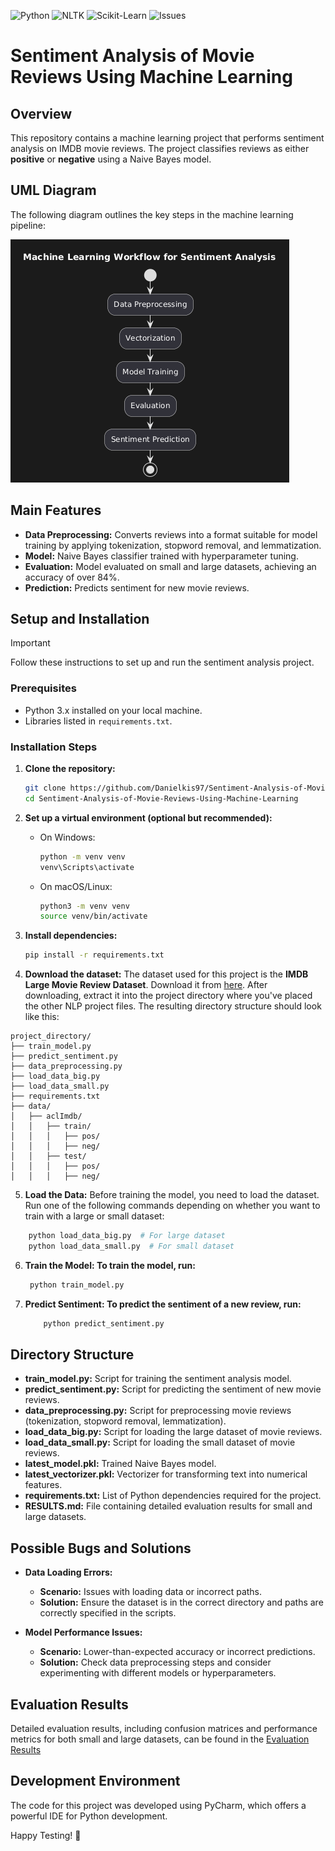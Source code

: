 ![Python](https://img.shields.io/badge/Python-v3.9-blue?logo=python)
![NLTK](https://img.shields.io/badge/NLTK-v3.6.2-yellow?logo=python)
![Scikit-Learn](https://img.shields.io/badge/Scikit--Learn-v0.24.2-orange?logo=scikit-learn)
![Issues](https://img.shields.io/github/issues/Danielkis97/Sentiment-Analysis-of-Movie-Reviews-Using-Machine-Learning)

# Sentiment Analysis of Movie Reviews Using Machine Learning

## Overview
This repository contains a machine learning project that performs sentiment analysis on IMDB movie reviews. The project classifies reviews as either **positive** or **negative** using a Naive Bayes model.

## UML Diagram
The following diagram outlines the key steps in the machine learning pipeline:

![class_diagram](https://raw.githubusercontent.com/Danielkis97/Sentiment-Analysis-of-Movie-Reviews-Using-Machine-Learning/main/NLP%20Project%20-%20UML.png)

## Main Features
- **Data Preprocessing:** Converts reviews into a format suitable for model training by applying tokenization, stopword removal, and lemmatization.
- **Model:** Naive Bayes classifier trained with hyperparameter tuning.
- **Evaluation:** Model evaluated on small and large datasets, achieving an accuracy of over 84%.
- **Prediction:** Predicts sentiment for new movie reviews.

## Setup and Installation

> [!IMPORTANT]
> Follow these instructions to set up and run the sentiment analysis project.

### Prerequisites
- Python 3.x installed on your local machine.
- Libraries listed in `requirements.txt`.

### Installation Steps

1. **Clone the repository:**
    ```sh
    git clone https://github.com/Danielkis97/Sentiment-Analysis-of-Movie-Reviews-Using-Machine-Learning.git
    cd Sentiment-Analysis-of-Movie-Reviews-Using-Machine-Learning
    ```

2. **Set up a virtual environment (optional but recommended):**

   - On Windows:
     ```sh
     python -m venv venv
     venv\Scripts\activate
     ```

   - On macOS/Linux:
     ```sh
     python3 -m venv venv
     source venv/bin/activate
     ```

3. **Install dependencies:**
    ```sh
    pip install -r requirements.txt


 4. **Download the dataset:**
   The dataset used for this project is the **IMDB Large Movie Review Dataset**. Download it from [here](https://ai.stanford.edu/~amaas/data/sentiment/). After downloading, extract it into the project directory where you've placed the other NLP project files. The resulting directory structure should look like this:

```plaintext
project_directory/
├── train_model.py
├── predict_sentiment.py
├── data_preprocessing.py
├── load_data_big.py
├── load_data_small.py
├── requirements.txt
├── data/
│   ├── aclImdb/
│   │   ├── train/
│   │   │   ├── pos/
│   │   │   ├── neg/
│   │   ├── test/
│   │   │   ├── pos/
│   │   │   ├── neg/

```

5. **Load the Data:** Before training the model, you need to load the dataset. Run one of the following commands depending on whether you want to train with a large or small dataset:

```sh
    python load_data_big.py  # For large dataset
    python load_data_small.py  # For small dataset
```

6. **Train the Model: To train the model, run:**
    ```sh
     python train_model.py
   ```
7. **Predict Sentiment: To predict the sentiment of a new review, run:**
    ```sh
        python predict_sentiment.py
   ```

## Directory Structure

- **train_model.py:** Script for training the sentiment analysis model.
- **predict_sentiment.py:** Script for predicting the sentiment of new movie reviews.
- **data_preprocessing.py:** Script for preprocessing movie reviews (tokenization, stopword removal, lemmatization).
- **load_data_big.py:** Script for loading the large dataset of movie reviews.
- **load_data_small.py:** Script for loading the small dataset of movie reviews.
- **latest_model.pkl:** Trained Naive Bayes model.
- **latest_vectorizer.pkl:** Vectorizer for transforming text into numerical features.
- **requirements.txt:** List of Python dependencies required for the project.
- **RESULTS.md:** File containing detailed evaluation results for small and large datasets.


## Possible Bugs and Solutions

- **Data Loading Errors:**
  - **Scenario:** Issues with loading data or incorrect paths.
  - **Solution:** Ensure the dataset is in the correct directory and paths are correctly specified in the scripts.

- **Model Performance Issues:**
  - **Scenario:** Lower-than-expected accuracy or incorrect predictions.
  - **Solution:** Check data preprocessing steps and consider experimenting with different models or hyperparameters.
 
## Evaluation Results
Detailed evaluation results, including confusion matrices and performance metrics for both small and large datasets, can be found in the [Evaluation Results](RESULTS.md)

## Development Environment

The code for this project was developed using PyCharm, which offers a powerful IDE for Python development.

Happy Testing! 🚀
